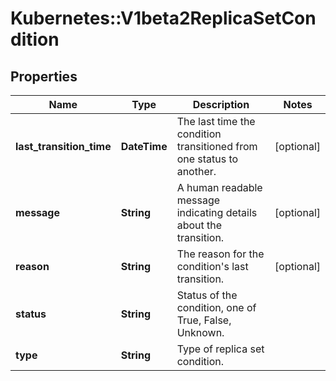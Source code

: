 # Kubernetes::V1beta2ReplicaSetCondition

## Properties
Name | Type | Description | Notes
------------ | ------------- | ------------- | -------------
**last_transition_time** | **DateTime** | The last time the condition transitioned from one status to another. | [optional] 
**message** | **String** | A human readable message indicating details about the transition. | [optional] 
**reason** | **String** | The reason for the condition&#39;s last transition. | [optional] 
**status** | **String** | Status of the condition, one of True, False, Unknown. | 
**type** | **String** | Type of replica set condition. | 


